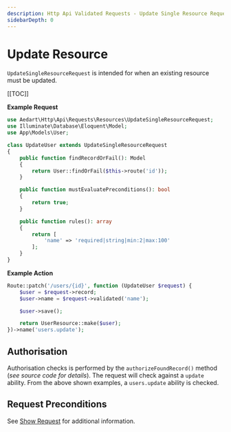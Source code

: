 ```yaml
---
description: Http Api Validated Requests - Update Single Resource Request
sidebarDepth: 0
---
```


# Update Resource

`UpdateSingleResourceRequest` is intended for when an existing resource must be updated.

[[TOC]]

**Example Request**

```php
use Aedart\Http\Api\Requests\Resources\UpdateSingleResourceRequest;
use Illuminate\Database\Eloquent\Model;
use App\Models\User;

class UpdateUser extends UpdateSingleResourceRequest
{
    public function findRecordOrFail(): Model
    {
        return User::findOrFail($this->route('id'));
    }

    public function mustEvaluatePreconditions(): bool
    {
        return true;
    }

    public function rules(): array
    {
        return [
            'name' => 'required|string|min:2|max:100'
        ];
    }
}
```

**Example Action**

```php
Route::patch('/users/{id}', function (UpdateUser $request) {
    $user = $request->record;
    $user->name = $request->validated('name');

    $user->save();

    return UserResource::make($user);
})->name('users.update');
```

## Authorisation

Authorisation checks is performed by the `authorizeFoundRecord()` method (_see source code for details_).
The request will check against a `update` ability.
From the above shown examples, a `users.update` ability is checked.

## Request Preconditions

See [Show Request](./show-single.md#request-preconditions) for additional information.
